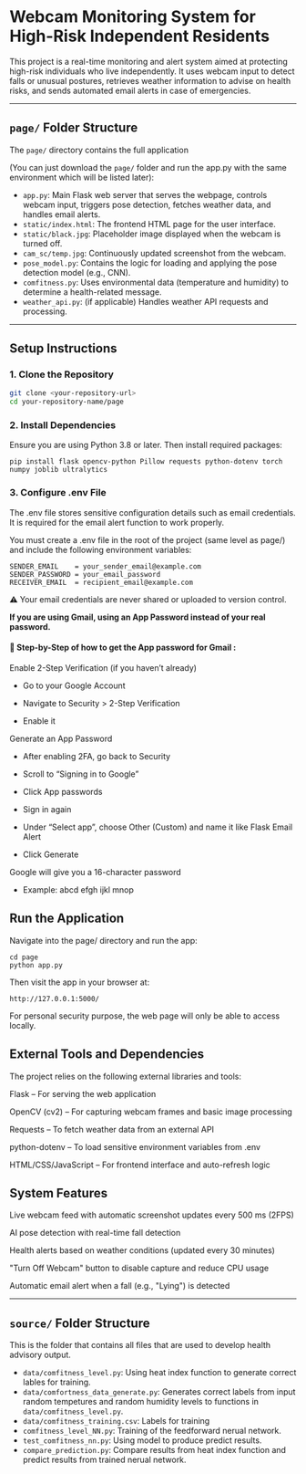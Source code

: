 # Webcam Monitoring System for High-Risk Independent Residents

This project is a real-time monitoring and alert system aimed at protecting high-risk individuals who live independently. It uses webcam input to detect falls or unusual postures, retrieves weather information to advise on health risks, and sends automated email alerts in case of emergencies.

---

## `page/` Folder Structure

The `page/` directory contains the full application  

(You can just download the `page/` folder and run the app.py with the same environment which will be listed later):

- `app.py`: Main Flask web server that serves the webpage, controls webcam input, triggers pose detection, fetches weather data, and handles email alerts.
- `static/index.html`: The frontend HTML page for the user interface.
- `static/black.jpg`: Placeholder image displayed when the webcam is turned off.
- `cam_sc/temp.jpg`: Continuously updated screenshot from the webcam.
- `pose_model.py`: Contains the logic for loading and applying the pose detection model (e.g., CNN).
- `comfitness.py`: Uses environmental data (temperature and humidity) to determine a health-related message.
- `weather_api.py`: (if applicable) Handles weather API requests and processing.

---

## Setup Instructions

### 1. Clone the Repository
```bash
git clone <your-repository-url>
cd your-repository-name/page
```


### 2. Install Dependencies
Ensure you are using Python 3.8 or later. Then install required packages:

```
pip install flask opencv-python Pillow requests python-dotenv torch numpy joblib ultralytics
```

### 3. Configure .env File
The .env file stores sensitive configuration details such as email credentials. It is required for the email alert function to work properly.

You must create a .env file in the root of the project (same level as page/) and include the following environment variables:

```
SENDER_EMAIL    = your_sender_email@example.com
SENDER_PASSWORD = your_email_password
RECEIVER_EMAIL  = recipient_email@example.com
```

⚠️ Your email credentials are never shared or uploaded to version control.

**If you are using Gmail, using an App Password instead of your real password.**

#### 🔐 Step-by-Step of how to get the App password for Gmail :
Enable 2-Step Verification (if you haven’t already)

- Go to your Google Account

- Navigate to Security > 2-Step Verification

- Enable it

Generate an App Password

- After enabling 2FA, go back to Security

- Scroll to “Signing in to Google”

- Click App passwords

- Sign in again

- Under “Select app”, choose Other (Custom) and name it like Flask Email Alert

- Click Generate

Google will give you a 16-character password

- Example: abcd efgh ijkl mnop

## Run the Application
Navigate into the page/ directory and run the app:

```
cd page
python app.py
```

Then visit the app in your browser at:

```
http://127.0.0.1:5000/
```
For personal security purpose, the web page will only be able to access locally. 

## External Tools and Dependencies
The project relies on the following external libraries and tools:

Flask – For serving the web application

OpenCV (cv2) – For capturing webcam frames and basic image processing

Requests – To fetch weather data from an external API

python-dotenv – To load sensitive environment variables from .env

HTML/CSS/JavaScript – For frontend interface and auto-refresh logic

## System Features
Live webcam feed with automatic screenshot updates every 500 ms (2FPS)

AI pose detection with real-time fall detection

Health alerts based on weather conditions (updated every 30 minutes)

"Turn Off Webcam" button to disable capture and reduce CPU usage

Automatic email alert when a fall (e.g., "Lying") is detected

---

## `source/` Folder Structure
This is the folder that contains all files that are used to develop health advisory output.

- `data/comfitness_level.py`: Using heat index function to generate correct lables for training.
- `data/comfortness_data_generate.py`: Generates correct labels from input random tempetures and random humidity levels to functions in `data/comfitness_level.py`.
- `data/comfitness_training.csv`: Labels for training
- `comfitness_level_NN.py`: Training of the feedforward nerual network.
- `test_comfitness_nn.py`: Using model to produce predict results.
- `compare_prediction.py`: Compare results from heat index function and predict results from trained nerual network. 
 

